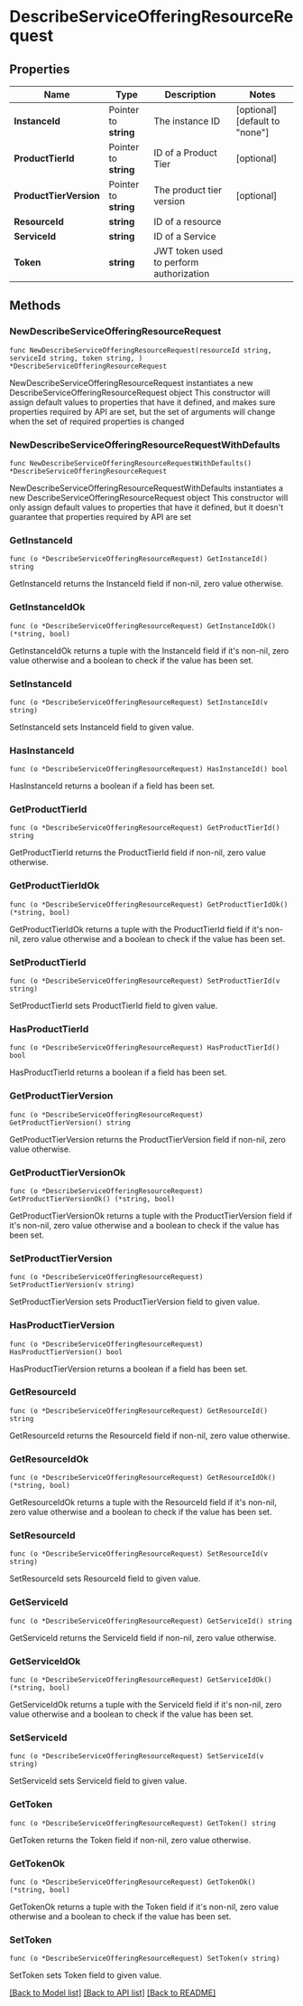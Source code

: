 # DescribeServiceOfferingResourceRequest

## Properties

Name | Type | Description | Notes
------------ | ------------- | ------------- | -------------
**InstanceId** | Pointer to **string** | The instance ID | [optional] [default to "none"]
**ProductTierId** | Pointer to **string** | ID of a Product Tier | [optional] 
**ProductTierVersion** | Pointer to **string** | The product tier version | [optional] 
**ResourceId** | **string** | ID of a resource | 
**ServiceId** | **string** | ID of a Service | 
**Token** | **string** | JWT token used to perform authorization | 

## Methods

### NewDescribeServiceOfferingResourceRequest

`func NewDescribeServiceOfferingResourceRequest(resourceId string, serviceId string, token string, ) *DescribeServiceOfferingResourceRequest`

NewDescribeServiceOfferingResourceRequest instantiates a new DescribeServiceOfferingResourceRequest object
This constructor will assign default values to properties that have it defined,
and makes sure properties required by API are set, but the set of arguments
will change when the set of required properties is changed

### NewDescribeServiceOfferingResourceRequestWithDefaults

`func NewDescribeServiceOfferingResourceRequestWithDefaults() *DescribeServiceOfferingResourceRequest`

NewDescribeServiceOfferingResourceRequestWithDefaults instantiates a new DescribeServiceOfferingResourceRequest object
This constructor will only assign default values to properties that have it defined,
but it doesn't guarantee that properties required by API are set

### GetInstanceId

`func (o *DescribeServiceOfferingResourceRequest) GetInstanceId() string`

GetInstanceId returns the InstanceId field if non-nil, zero value otherwise.

### GetInstanceIdOk

`func (o *DescribeServiceOfferingResourceRequest) GetInstanceIdOk() (*string, bool)`

GetInstanceIdOk returns a tuple with the InstanceId field if it's non-nil, zero value otherwise
and a boolean to check if the value has been set.

### SetInstanceId

`func (o *DescribeServiceOfferingResourceRequest) SetInstanceId(v string)`

SetInstanceId sets InstanceId field to given value.

### HasInstanceId

`func (o *DescribeServiceOfferingResourceRequest) HasInstanceId() bool`

HasInstanceId returns a boolean if a field has been set.

### GetProductTierId

`func (o *DescribeServiceOfferingResourceRequest) GetProductTierId() string`

GetProductTierId returns the ProductTierId field if non-nil, zero value otherwise.

### GetProductTierIdOk

`func (o *DescribeServiceOfferingResourceRequest) GetProductTierIdOk() (*string, bool)`

GetProductTierIdOk returns a tuple with the ProductTierId field if it's non-nil, zero value otherwise
and a boolean to check if the value has been set.

### SetProductTierId

`func (o *DescribeServiceOfferingResourceRequest) SetProductTierId(v string)`

SetProductTierId sets ProductTierId field to given value.

### HasProductTierId

`func (o *DescribeServiceOfferingResourceRequest) HasProductTierId() bool`

HasProductTierId returns a boolean if a field has been set.

### GetProductTierVersion

`func (o *DescribeServiceOfferingResourceRequest) GetProductTierVersion() string`

GetProductTierVersion returns the ProductTierVersion field if non-nil, zero value otherwise.

### GetProductTierVersionOk

`func (o *DescribeServiceOfferingResourceRequest) GetProductTierVersionOk() (*string, bool)`

GetProductTierVersionOk returns a tuple with the ProductTierVersion field if it's non-nil, zero value otherwise
and a boolean to check if the value has been set.

### SetProductTierVersion

`func (o *DescribeServiceOfferingResourceRequest) SetProductTierVersion(v string)`

SetProductTierVersion sets ProductTierVersion field to given value.

### HasProductTierVersion

`func (o *DescribeServiceOfferingResourceRequest) HasProductTierVersion() bool`

HasProductTierVersion returns a boolean if a field has been set.

### GetResourceId

`func (o *DescribeServiceOfferingResourceRequest) GetResourceId() string`

GetResourceId returns the ResourceId field if non-nil, zero value otherwise.

### GetResourceIdOk

`func (o *DescribeServiceOfferingResourceRequest) GetResourceIdOk() (*string, bool)`

GetResourceIdOk returns a tuple with the ResourceId field if it's non-nil, zero value otherwise
and a boolean to check if the value has been set.

### SetResourceId

`func (o *DescribeServiceOfferingResourceRequest) SetResourceId(v string)`

SetResourceId sets ResourceId field to given value.


### GetServiceId

`func (o *DescribeServiceOfferingResourceRequest) GetServiceId() string`

GetServiceId returns the ServiceId field if non-nil, zero value otherwise.

### GetServiceIdOk

`func (o *DescribeServiceOfferingResourceRequest) GetServiceIdOk() (*string, bool)`

GetServiceIdOk returns a tuple with the ServiceId field if it's non-nil, zero value otherwise
and a boolean to check if the value has been set.

### SetServiceId

`func (o *DescribeServiceOfferingResourceRequest) SetServiceId(v string)`

SetServiceId sets ServiceId field to given value.


### GetToken

`func (o *DescribeServiceOfferingResourceRequest) GetToken() string`

GetToken returns the Token field if non-nil, zero value otherwise.

### GetTokenOk

`func (o *DescribeServiceOfferingResourceRequest) GetTokenOk() (*string, bool)`

GetTokenOk returns a tuple with the Token field if it's non-nil, zero value otherwise
and a boolean to check if the value has been set.

### SetToken

`func (o *DescribeServiceOfferingResourceRequest) SetToken(v string)`

SetToken sets Token field to given value.



[[Back to Model list]](../README.md#documentation-for-models) [[Back to API list]](../README.md#documentation-for-api-endpoints) [[Back to README]](../README.md)


